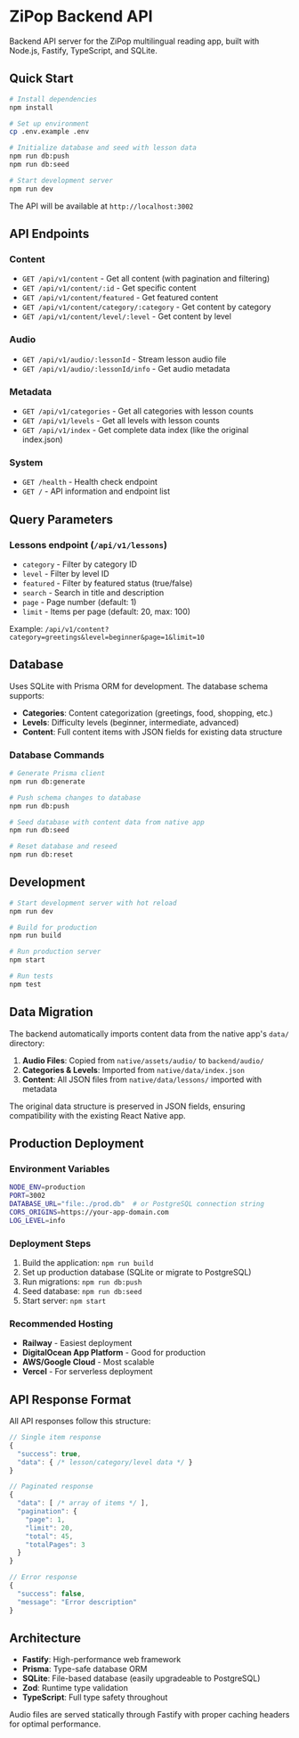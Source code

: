 # ZiPop Backend API

Backend API server for the ZiPop multilingual reading app, built with Node.js, Fastify, TypeScript, and SQLite.

## Quick Start

```bash
# Install dependencies
npm install

# Set up environment
cp .env.example .env

# Initialize database and seed with lesson data
npm run db:push
npm run db:seed

# Start development server
npm run dev
```

The API will be available at `http://localhost:3002`

## API Endpoints

### Content
- `GET /api/v1/content` - Get all content (with pagination and filtering)
- `GET /api/v1/content/:id` - Get specific content
- `GET /api/v1/content/featured` - Get featured content
- `GET /api/v1/content/category/:category` - Get content by category
- `GET /api/v1/content/level/:level` - Get content by level

### Audio
- `GET /api/v1/audio/:lessonId` - Stream lesson audio file
- `GET /api/v1/audio/:lessonId/info` - Get audio metadata

### Metadata
- `GET /api/v1/categories` - Get all categories with lesson counts
- `GET /api/v1/levels` - Get all levels with lesson counts  
- `GET /api/v1/index` - Get complete data index (like the original index.json)

### System
- `GET /health` - Health check endpoint
- `GET /` - API information and endpoint list

## Query Parameters

### Lessons endpoint (`/api/v1/lessons`)
- `category` - Filter by category ID
- `level` - Filter by level ID
- `featured` - Filter by featured status (true/false)
- `search` - Search in title and description
- `page` - Page number (default: 1)
- `limit` - Items per page (default: 20, max: 100)

Example: `/api/v1/content?category=greetings&level=beginner&page=1&limit=10`

## Database

Uses SQLite with Prisma ORM for development. The database schema supports:

- **Categories**: Content categorization (greetings, food, shopping, etc.)
- **Levels**: Difficulty levels (beginner, intermediate, advanced)
- **Content**: Full content items with JSON fields for existing data structure

### Database Commands

```bash
# Generate Prisma client
npm run db:generate

# Push schema changes to database  
npm run db:push

# Seed database with content data from native app
npm run db:seed

# Reset database and reseed
npm run db:reset
```

## Development

```bash
# Start development server with hot reload
npm run dev

# Build for production
npm run build

# Run production server
npm start

# Run tests
npm test
```

## Data Migration

The backend automatically imports content data from the native app's `data/` directory:

1. **Audio Files**: Copied from `native/assets/audio/` to `backend/audio/`
2. **Categories & Levels**: Imported from `native/data/index.json`
3. **Content**: All JSON files from `native/data/lessons/` imported with metadata

The original data structure is preserved in JSON fields, ensuring compatibility with the existing React Native app.

## Production Deployment

### Environment Variables
```bash
NODE_ENV=production
PORT=3002
DATABASE_URL="file:./prod.db"  # or PostgreSQL connection string
CORS_ORIGINS=https://your-app-domain.com
LOG_LEVEL=info
```

### Deployment Steps
1. Build the application: `npm run build`
2. Set up production database (SQLite or migrate to PostgreSQL)
3. Run migrations: `npm run db:push`
4. Seed database: `npm run db:seed`  
5. Start server: `npm start`

### Recommended Hosting
- **Railway** - Easiest deployment
- **DigitalOcean App Platform** - Good for production
- **AWS/Google Cloud** - Most scalable
- **Vercel** - For serverless deployment

## API Response Format

All API responses follow this structure:

```typescript
// Single item response
{
  "success": true,
  "data": { /* lesson/category/level data */ }
}

// Paginated response  
{
  "data": [ /* array of items */ ],
  "pagination": {
    "page": 1,
    "limit": 20,
    "total": 45,
    "totalPages": 3
  }
}

// Error response
{
  "success": false,
  "message": "Error description"
}
```

## Architecture

- **Fastify**: High-performance web framework
- **Prisma**: Type-safe database ORM
- **SQLite**: File-based database (easily upgradeable to PostgreSQL)
- **Zod**: Runtime type validation
- **TypeScript**: Full type safety throughout

Audio files are served statically through Fastify with proper caching headers for optimal performance.